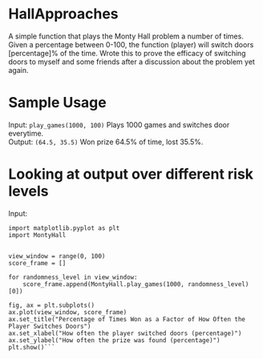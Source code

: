 # HallApproaches
A simple function that plays the Monty Hall problem a number of times. Given a percentage between 0-100, the function (player) will switch doors [percentage]% of the time. Wrote this to prove the efficacy of switching doors to myself and some friends after a discussion about the problem yet again.

# Sample Usage
Input:
```play_games(1000, 100)``` Plays 1000 games and switches door everytime. <br />
Output:
```(64.5, 35.5)``` Won prize 64.5% of time, lost 35.5%.

# Looking at output over different risk levels
Input:
```import random
import matplotlib.pyplot as plt
import MontyHall     


view_window = range(0, 100)
score_frame = []

for randomness_level in view_window:
    score_frame.append(MontyHall.play_games(1000, randomness_level)[0])

fig, ax = plt.subplots()
ax.plot(view_window, score_frame)
ax.set_title("Percentage of Times Won as a Factor of How Often the Player Switches Doors")
ax.set_xlabel("How often the player switched doors (percentage)")
ax.set_ylabel("How often the prize was found (percentage)")
plt.show()```
